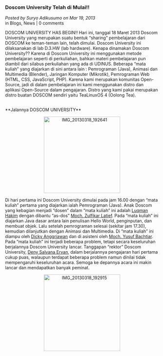 ### **Doscom University Telah di Mulai!!**
_Posted by Suryo Adikusumo on Mar 19, 2013_
<br>
in Blogs, News | 0 comments	

DOSCOM UNIVERSITY HAS BEGIN!! Hari ini, tanggal 18 Maret 2013 Doscom University yang merupakan suatu bentuk “sharing” pembelajaran dari DOSCOM ke teman-teman lain, telah dimulai. Doscom University ini dilaksanakan di lab D.3.HW (lab hardware). Kenapa dinamakan Doscom University?? Karena di Doscom University ini menggunakan metode pembelajaran seperti di perkuliahan, bahkan materi pembelajaran pun diambil dari silabus perkuliahan yang ada di UDINUS. Beberapa “mata kuliah” yang diajarkan di sini antara lain : Pemrograman (Java), Animasi dan Multimedia (Blender), Jaringan Komputer (Mikrotik), Pemrograman Web (HTML, CSS, JavaScript, PHP). Karena kami merupakan komunitas Open-Source, jadi di dalam pembelajaran ini kami menggunakan distro dan aplikasi Open-Source dalam pengajaran. Distro yang kami pakai merupakan distro buatan DOSCOM sendiri yaitu TeaLinuxOS 4 (Oolong Tea).

<br>
**Jalannya DOSCOM UNIVERSITY**
<p align="center">
	<img src="./posts/2013-03-19-doscom-university-telah-di-mulai/IMG_20130318_192641.jpg" height="250px" alt="IMG_20130318_192641">
</p> 

Di hari pertama ini Doscom University dimulai pada jam 16.00 dengan “mata kuliah” pertama yang diajarkan ialah Pemrograman (Java). Anak Doscom yang kebagian menjadi “dosen” dalam “mata kuliah” ini adalah [Luqman Hakim](https://twitter.com/Eluqz) dengan dibantu “as-dos” [Moch. Zulfikar Latief](https://twitter.com/Zulfikar_ltf). Pada “mata kuliah” ini diajarkan Java dasar antara lain penulisan Hello World, penginputan, dan membuat objek. Lalu setelah pemrograman selesai (sekitar jam 17.30), kemudian dilanjutkan dengan Animasi dan Multimedia. Di “mata kuliah” ini diampu oleh [Dicky Anggriawan](https://twitter.com/diecynew) dan di asisteni oleh [Moch. Yusuf Bachtiar](https://twitter.com/MoYuBa29). Pada “mata kuliah” ini terjadi beberapa problem, tetapi secara keseluruhan berjalannya Doscom University lancar. Tanggapan “rektor” Doscom University, [Deny Salvana Ervan](https://twitter.com/denysalvana), dalam berjalannya pengajaran hari pertama cukup puas, walaupun terdapat beberapa problem namun dinilai tidak mempengaruhi keseluruhan acara. Semoga ke depannya acara ini makin lancar dan mendapatkan banyak peminat.
<p align="center">
	<img src="./posts/2013-03-19-doscom-university-telah-di-mulai/IMG_20130318_192915.jpg" height="250px" alt="IMG_20130318_192915">
</p> 
